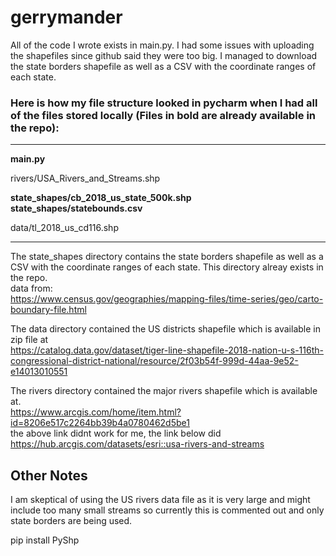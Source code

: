 # gerrymander

All of the code I wrote exists in main.py.
I had some issues with uploading the shapefiles since github said they were too big.
I managed to download the state borders shapefile as well as a CSV with the coordinate ranges of each state.

### Here is how my file structure looked in pycharm when I had all of the files stored locally (Files in bold are already available in the repo):
---------------------------------------------------------------
**main.py**

rivers/USA_Rivers_and_Streams.shp 

**state_shapes/cb_2018_us_state_500k.shp** \
**state_shapes/statebounds.csv** 

data/tl_2018_us_cd116.shp

---------------------------------------------------------------

The state_shapes directory contains the state borders shapefile as well as a CSV with the coordinate ranges of each state. This directory alreay exists in the repo.  
data from:  
https://www.census.gov/geographies/mapping-files/time-series/geo/carto-boundary-file.html


The data directory contained the US districts shapefile which is available in zip file at  
https://catalog.data.gov/dataset/tiger-line-shapefile-2018-nation-u-s-116th-congressional-district-national/resource/2f03b54f-999d-44aa-9e52-e14013010551

The rivers directory contained the major rivers shapefile which is available at.  
https://www.arcgis.com/home/item.html?id=8206e517c2264bb39b4a0780462d5be1  
the above link didnt work for me, the link below did  
https://hub.arcgis.com/datasets/esri::usa-rivers-and-streams
  


## Other Notes
 I am skeptical of using the US rivers data file as it is very large and might include too many small streams so currently this is commented out and only state borders are being used.
 
 pip install PyShp



